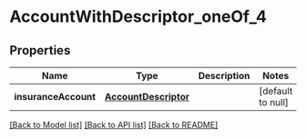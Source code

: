 # AccountWithDescriptor_oneOf_4
## Properties

| Name | Type | Description | Notes |
|------------ | ------------- | ------------- | -------------|
| **insuranceAccount** | [**AccountDescriptor**](AccountDescriptor.md) |  | [default to null] |

[[Back to Model list]](../README.md#documentation-for-models) [[Back to API list]](../README.md#documentation-for-api-endpoints) [[Back to README]](../README.md)

